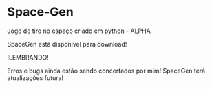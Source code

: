 # Space-Gen
Jogo de tiro no espaço criado em python - ALPHA

SpaceGen está disponivel para download!

!LEMBRANDO!

Erros e bugs ainda estão sendo concertados por mim!
SpaceGen terá atualizações futura!
